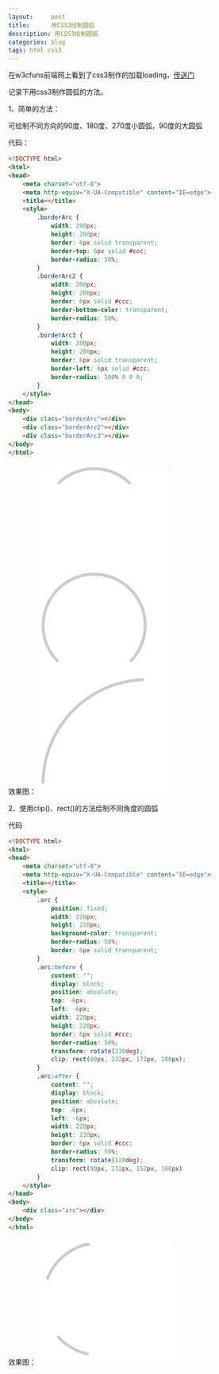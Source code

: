 ```yaml
---
layout:     post
title:      用CSS3绘制圆弧
description: 用CSS3绘制圆弧
categories: blog
tags: html css3
---
```


在w3cfuns前端网上看到了css3制作的加载loading，<a target="_blank" href="http://www.w3cfuns.com/notes/28003/56008504355cf20cfaa08dcc022b6e25.html">传送门</a>

记录下用css3制作圆弧的方法。

1、简单的方法：

可绘制不同方向的90度、180度、270度小圆弧，90度的大圆弧

代码：

```html
<!DOCTYPE html>
<html>
<head>
	<meta charset="utf-8">
	<meta http-equiv="X-UA-Compatible" content="IE=edge">
	<title></title>
	<style>
		.borderArc {
			width: 200px;
			height: 200px;
			border: 6px solid transparent;
			border-top: 6px solid #ccc;
			border-radius: 50%;
		}
		.borderArc2 {
			width: 200px;
			height: 200px;
			border: 6px solid #ccc;
			border-bottom-color: transparent;
			border-radius: 50%;
		}
        .borderArc3 {
            width: 200px;
            height: 200px;
            border: 6px solid transparent;
            border-left: 6px solid #ccc;
            border-radius: 100% 0 0 0;
        }
	</style>
</head>
<body>
	<div class="borderArc"></div>
	<div class="borderArc2"></div>
  	<div class="borderArc3"></div>
</body>
</html>
```
效果图：
![img](/images/blog/arc.png)


2、使用clip()、rect()的方法绘制不同角度的圆弧

代码

```html
<!DOCTYPE html>
<html>
<head>
	<meta charset="utf-8">
	<meta http-equiv="X-UA-Compatible" content="IE=edge">
	<title></title>
	<style>
		.arc {
			position: fixed;
			width: 220px;
			height: 220px;
			background-color: transparent;
			border-radius: 50%;
			border: 6px solid transparent;
		}
		.arc:before {
			content: "";
			display: block;
			position: absolute;
			top: -6px;
			left: -6px;
			width: 220px;
			height: 220px;
			border: 6px solid #ccc;
			border-radius: 50%;
			transform: rotate(230deg);
			clip: rect(60px, 232px, 172px, 100px);
		}
		.arc:after {
			content: "";
			display: block;
			position: absolute;
			top: -6px;
			left: -6px;
			width: 220px;
			height: 220px;
			border: 6px solid #ccc;
			border-radius: 50%;
			transform: rotate(120deg);
			clip: rect(80px, 232px, 152px, 100px)
		}
	</style>
</head>
<body>
	<div class="arc"></div>
</body>
</html>
```
效果图：
![img](/images/blog/arc2.png)

